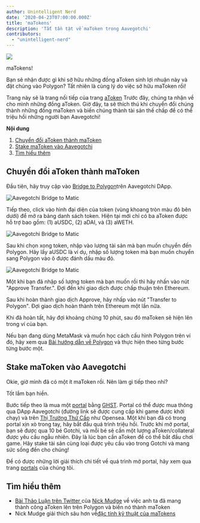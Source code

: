 ```yaml
---
author: Unintelligent Nerd
date: '2020-04-23T07:00:00.000Z'
title: 'maTokens'
description: 'Tất tần tật về maToken trong Aavegotchi'
contributors:
  - "unintelligent-nerd"
---
```


<div class="headerImageContainer">
<img class="headerImage" src="/matokens/matoken.png">
<p class="headerImageText">maTokens!</p>
</div>

Bạn sẽ nhận được gì khi sở hữu những đồng aToken sinh lợi nhuận này và đặt chúng vào Polygon? Tất nhiên là cùng lý do việc sở hữu maToken rồi!

Trang này sẽ là trang nối tiếp của trang [aToken](/atokens) Trước đây, chúng ta nhận về cho mình những đồng aToken. Giờ đây, ta sẽ thích thú khi chuyển đổi chúng thành những đồng maToken và biến chúng thành tài sản thế chấp để có thể triệu hồi những người bạn Aavegotchi!

<div class="contentsBox">

**Nội dung**

<ol>
<li><a href=#converting-atokens-into-matokens>Chuyển đổi aToken thành maToken</a></li>
<li><a href=#staking-matokens-into-aavegotchis>Stake maToken vào Aavegotchi</a></li>
<li><a href=#learn-more>Tìm hiểu thêm</a></li>
</ol>

</div>

## Chuyển đổi aToken thành maToken

Đầu tiên, hãy truy cập vào [Bridge to Polygon](https://aavegotchi.com/bridge)trên Aavegotchi DApp.

<img class = "bodyImage" src = "/matokens/bridge-to-matic.png" alt = "Aavegotchi Bridge to Matic" />

Tiếp theo, click vào hình đại diện của token (vùng khoang tròn màu đỏ bên dưới) để mở ra bảng danh sách token. Hiện tại mới chỉ có ba aToken được hỗ trợ bao gồm: (1) aUSDC, (2) aDAI, và (3) aWETH.

<img class = "bodyImage" src = "/matokens/select-atoken-to-convert.png" alt = "Aavegotchi Bridge to Matic" />

Sau khi chọn xong token, nhập vào lượng tài sản mà bạn muốn chuyển đến Polygon. Hãy lấy aUSDC là ví dụ, nhập số lượng token mà bạn muốn chuyển sang Polygon vào ô được đánh dấu màu đỏ.

<img class = "bodyImage" src = "/matokens/amount-to-transfer-to-matic.png" alt = "Aavegotchi Bridge to Matic" />

Một khi bạn đã nhập số lượng token mà bạn muốn rồi thì hãy nhấn vào nút "Approve Transfer.". Đợi đến khi giao dịch được chấp thuận trên Ethereum.

Sau khi hoàn thành giao dịch Approve, hãy nhấp vào nút "Transfer to Polygon". Đợi giao dịch hoàn thành trên Ethereum một lần nữa.

Khi đã hoàn tất, hãy đợi khoảng chừng 10 phút, sau đó maToken sẽ hiện lên trong ví của bạn.

Nếu bạn đang dùng MetaMask và muốn học cách cấu hình Polygon trên ví đó, hãy xem qua [Bài hướng dẫn về Polygon](/polygon) và thực hiện theo từng bước từng bước một.

## Stake maToken vào Aavegotchi

Okie, giờ mình đã có một ít maToken rồi. Nên làm gì tiếp theo nhỉ?

Tốt lắm bạn hiền.

Bước tiếp theo là mua một [portal](/portals) bằng [GHST](/ghst). Portal có thể được mua thông qua DApp Aavegotchi (đường link sẽ được cung cấp khi game được khởi chạy) và trên [Thị Trường Thứ Cấp](/marketplace) như Opensea. Một khi bạn đã có trong portal xịn xò trong tay, hãy bắt đầu quá trình triệu hồi. Trước khi mở portal, bạn sẽ được qua 10 bé Gotchi, và mỗi bé sẽ cần một lượng aToken/collateral được yêu cầu ngẫu nhiên. Đây là lúc bạn cần aToken để có thể bắt đầu chơi game. Hãy stake tài sản cùng loại được yêu cầu vào trong Gotchi và mang sức sống đến cho chúng!

Để có được những lời giải thích chi tiết về quá trình mở portal, hãy xem qua trang [portals](/portals) của chúng tôi.

## Tìm hiểu thêm

* [Bài Thảo Luận trên Twitter ](https://twitter.com/mudgen/status/1352399348219445250) của [Nick Mudge](/team#nick-mudge) về việc anh ta đã mang thành công aToken lên trên Polygon và biến nó thành maToken
* Nick Mudge giải thích sâu hơn về[đặc tính kỹ thuật của maTokens](https://aavegotchi.substack.com/p/aaves-interest-bearing-atokens-on)
